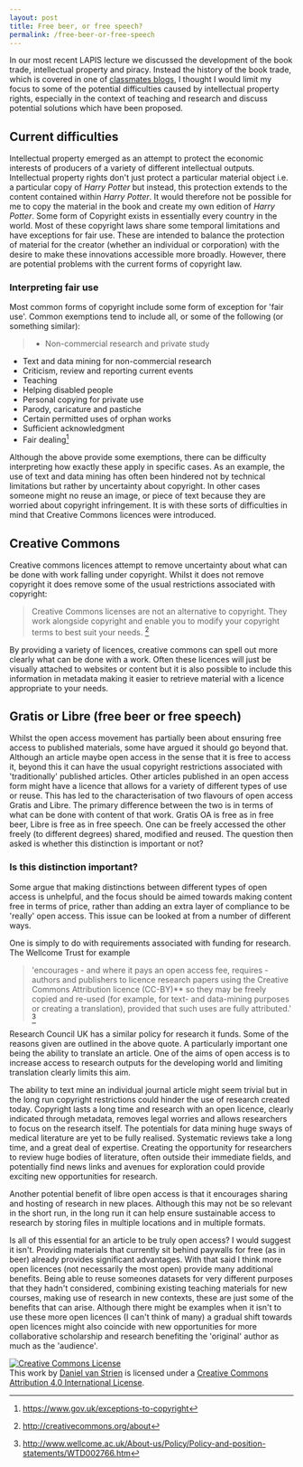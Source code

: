 ```yaml
---
layout: post
title: Free beer, or free speech?
permalink: /free-beer-or-free-speech
---
```


In our most recent LAPIS lecture we discussed the development of the book trade, intellectual property and piracy. Instead the history of the book trade, which is covered in one of [classmates blogs](http://harkirankalsi1.blogspot.co.uk/2015/02/session-4-history-of-book-trade.html), I thought I would limit my focus to some of the potential difficulties caused by intellectual property rights, especially in the context of teaching and research and discuss potential solutions which have been proposed.

## Current difficulties

Intellectual property emerged as an attempt to protect the economic interests of producers of a variety of different intellectual outputs. Intellectual property rights don't just protect a particular material object i.e. a particular copy of *Harry Potter* but instead, this protection extends to the content contained within *Harry Potter*. It would therefore not be possible for me to copy the material in the book and create my own edition of *Harry Potter*. Some form of Copyright exists in essentially every country in the world. Most of these copyright laws share some temporal limitations and have exceptions for fair use. These are intended to balance the protection of material for the creator (whether an individual or corporation) with the desire to make these innovations accessible more broadly. However, there are potential problems with the current forms of copyright law.  

### Interpreting fair use
Most common forms of copyright include some form of exception for 'fair use'. Common exemptions tend to include all, or some of the following (or something similar):

> - Non-commercial research and private study
- Text and data mining for non-commercial research
- Criticism, review and reporting current events
- Teaching
- Helping disabled people
- Personal copying for private use
- Parody, caricature and pastiche
- Certain permitted uses of orphan works
- Sufficient acknowledgment
- Fair dealing[^1]

Although the above provide some exemptions, there can be difficulty interpreting how exactly these apply in specific cases. As an example, the use of text and data mining has often been hindered not by technical limitations but rather by uncertainty about copyright. In other cases someone might no reuse an image, or piece of text because they are worried about copyright infringement. It is with these sorts of difficulties in mind that Creative Commons licences were introduced.  

## Creative Commons
Creative commons licences attempt to remove uncertainty about what can be done with work falling under copyright. Whilst it does not remove copyright it does remove some of the usual restrictions associated with copyright:

> Creative Commons licenses are not an alternative to copyright. They work alongside copyright and enable you to modify your copyright terms to best suit your needs. [^2]

By providing a variety of licences, creative commons can spell out more clearly what can be done with a work. Often these licences will just be visually attached to websites or content but it is also possible to include this information in metadata making it easier to retrieve material with a licence appropriate to your needs.  


## Gratis or Libre (free beer or free speech)
Whilst the open access movement has partially been about ensuring free access to published materials, some have argued it should go beyond that. Although an article maybe open access in the sense that it is free to access it, beyond this it can have the usual copyright restrictions associated with 'traditionally' published articles. Other articles published in an open access form might have a licence that allows for a variety of different types of use or reuse. This has led to the characterisation of two flavours of open access Gratis and Libre. The primary difference between the two is in terms of what can be done with content of that work. Gratis OA is free as in free beer, Libre is free as in free speech. One can be freely accessed the other freely (to different degrees) shared, modified and reused. The question then asked is whether this distinction is important or not?

### Is this distinction important?
Some argue that making distinctions between different types of open access is unhelpful, and the focus should be aimed towards making content free in terms of price, rather than adding an extra layer of compliance to be 'really' open access. This issue can be looked at from a number of different ways.

One is simply to do with requirements associated with funding for research. The Wellcome Trust for example
> 'encourages - and where it pays an open access fee, requires - authors and publishers to licence research papers using the Creative Commons Attribution licence (CC-BY)** so they may be freely copied and re-used (for example, for text- and data-mining purposes or creating a translation), provided that such uses are fully attributed.' [^3]

Research Council UK has a similar policy for research it funds. Some of the reasons given are outlined in the above quote. A particularly important one being the ability to translate an article. One of the aims of open access is to increase access to research outputs for the developing world and limiting translation clearly limits this aim.

The ability to text mine an individual journal article might seem trivial but in the long run copyright restrictions could hinder the use of research created today. Copyright lasts a long time and research with an open licence, clearly indicated through metadata, removes legal worries and allows researchers to focus on the research itself. The potentials for data mining huge sways of medical literature are yet to be fully realised. Systematic reviews take a long time, and a great deal of expertise. Creating the opportunity for researchers to review huge bodies of literature, often outside their immediate fields, and potentially find news links and avenues for exploration could provide exciting new opportunities for research.

Another potential benefit of libre open access is that it encourages sharing and hosting of research in new places. Although this may not be so relevant in the short run, in the long run it can help ensure sustainable access to research by storing files in multiple locations and in multiple formats.

Is all of this essential for an article to be truly open access? I would suggest it isn't. Providing materials that currently sit behind paywalls for free (as in beer) already provides significant advantages. With that said I think more open licences (not necessarily the most open) provide many additional benefits. Being able to reuse someones datasets for very different purposes that they hadn't considered, combining existing teaching materials for new courses, making use of research in new contexts, these are just some of the benefits that can arise. Although there might be examples when it isn't to use these more open licences (I can't think of many) a gradual shift towards open licences might also coincide with new opportunities for more collaborative scholarship and research benefiting the 'original' author as much as the 'audience'.


[^1]: https://www.gov.uk/exceptions-to-copyright
[^2]: http://creativecommons.org/about
[^3]: http://www.wellcome.ac.uk/About-us/Policy/Policy-and-position-statements/WTD002766.htm

<a rel="license" href="http://creativecommons.org/licenses/by/4.0/"><img alt="Creative Commons License" style="border-width:0" src="https://i.creativecommons.org/l/by/4.0/88x31.png" /></a><br />This <span xmlns:dct="http://purl.org/dc/terms/" href="http://purl.org/dc/dcmitype/Text" rel="dct:type">work</span> by <a xmlns:cc="http://creativecommons.org/ns#" href="davanstrien.github.io" property="cc:attributionName" rel="cc:attributionURL">Daniel van Strien</a> is licensed under a <a rel="license" href="http://creativecommons.org/licenses/by/4.0/">Creative Commons Attribution 4.0 International License</a>.
